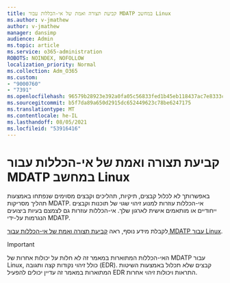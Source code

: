 ```yaml
---
title: קביעת תצורה ואמת של אי-הכללות עבור MDATP במחשב Linux
ms.author: v-jmathew
author: v-jmathew
manager: dansimp
audience: Admin
ms.topic: article
ms.service: o365-administration
ROBOTS: NOINDEX, NOFOLLOW
localization_priority: Normal
ms.collection: Adm_O365
ms.custom:
- "9000760"
- "7391"
ms.openlocfilehash: 96579b28923e392a0fa05c56833fed1b45eb118437ac7e8333c610ed69126f8e
ms.sourcegitcommit: b5f7da89a650d2915dc652449623c78be6247175
ms.translationtype: MT
ms.contentlocale: he-IL
ms.lasthandoff: 08/05/2021
ms.locfileid: "53916416"
---
```

# <a name="configure-and-validate-exclusions-for-mdatp-on-a-linux-machine"></a>קביעת תצורה ואמת של אי-הכללות עבור MDATP במחשב Linux

באפשרותך לא לכלול קבצים, תיקיות, תהליכים וקבצים מסוימים שנפתחו באמצעות תהליך מסריקות MDATP. אי-הכללות עוזרות למנוע זיהוי שגוי של תוכנות וקבצים ייחודיים או מותאמים אישית לארגון שלך. אי-הכללות עוזרות גם לצמצם בעיות ביצועים הנגרמות על-ידי MDATP.

לקבלת מידע נוסף, ראה [קביעת תצורה ואמת של אי-הכללות עבור MDATP עבור Linux](https://go.microsoft.com/fwlink/?linkid=2144517).

> [!IMPORTANT]
> האי-הכללות המתוארות במאמר זה לא חלות על יכולות אחרות של MDATP עבור Linux, כולל זיהוי נקודות קצה ותגובה (EDR). קבצים שלא תכלול באמצעות השיטות המתוארות במאמר זה עדיין יכולים להפעיל EDR התראות ויכולות זיהוי אחרות.
